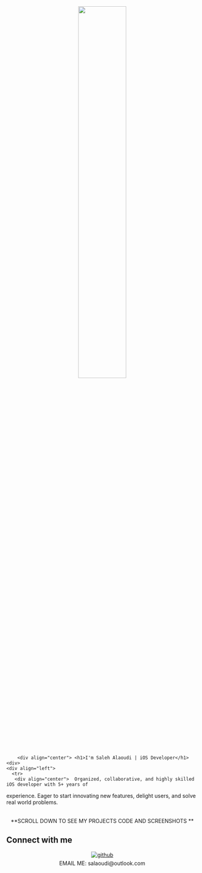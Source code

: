 


  


<table style="width:100%">
  <tr>
     <div align="center">  
       <img src="https://rishavanand.github.io/static/images/greetings.gif" align="center" style="width: 50%" /> 
      </div>
    
        <div align="center"> <h1>I'm Saleh Alaoudi | iOS Developer</h1>  <div>
    <div align="left">
      <tr>
       <div align="center">  Organized, collaborative, and highly skilled iOS developer with 5+ years of  
experience. Eager to start innovating new features, delight users,
and solve real world problems.
         </tr>
</div>

</div>  
  </tr>
  <tr>
  

  </tr>
</table>
  
 <div align="center">
**SCROLL DOWN TO SEE MY PROJECTS CODE AND SCREENSHOTS ** 
</div>


## Connect with me  
<div align="center">
<a href="https://github.com/salaoudi" target="_blank">
<img src=https://img.shields.io/badge/github-%2324292e.svg?&style=for-the-badge&logo=github&logoColor=white alt=github style="margin-bottom: 5px;" />
</a>  
</div>  
 <div align="center">
  EMAIL ME: salaoudi@outlook.com
</div>


